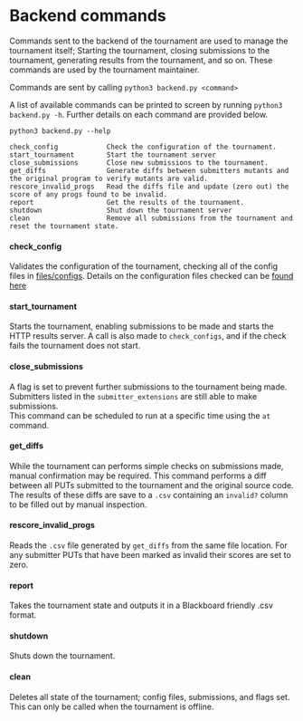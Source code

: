 # Backend commands
Commands sent to the backend of the tournament are used to manage the tournament itself; Starting the tournament, 
closing submissions to the tournament, generating results from the tournament, and so on. These commands are used 
by the tournament maintainer.

Commands are sent by calling `python3 backend.py <command>`

A list of available commands can be printed to screen by running `python3 backend.py -h`. Further details on each 
command are provided below.

	python3 backend.py --help
	
    check_config            Check the configuration of the tournament.
    start_tournament        Start the tournament server
    close_submissions       Close new submissions to the tournament.
    get_diffs               Generate diffs between submitters mutants and the original program to verify mutants are valid.
    rescore_invalid_progs   Read the diffs file and update (zero out) the score of any progs found to be invalid.
    report                  Get the results of the tournament.
    shutdown                Shut down the tournament server
    clean                   Remove all submissions from the tournament and reset the tournament state.
    

#### check\_config  
Validates the configuration of the tournament, checking all of the config files in [files/configs](../state/config). 
Details on the configuration files checked can be [found here](../config/README.md)

#### start\_tournament  
Starts the tournament, enabling submissions to be made and starts the HTTP results server. A call is also made to 
`check_configs`, and if the check fails the tournament does not start.

#### close\_submissions  
A flag is set to prevent further submissions to the tournament being made. Submitters listed in the 
`submitter_extensions` are still able to make submissions.  
This command can be scheduled to run at a specific time using the `at` command.

#### get\_diffs  
While the tournament can performs simple checks on submissions made, manual confirmation may be required. 
This command performs a diff between all PUTs submitted to the tournament and the original source code. 
The results of these diffs are save to a `.csv` containing an `invalid?` column to be filled out by manual inspection.

#### rescore\_invalid\_progs  
Reads the `.csv` file generated by `get_diffs` from the same file location. For any submitter PUTs that have 
been marked as invalid their scores are set to zero.

#### report  
Takes the tournament state and outputs it in a Blackboard friendly .csv format.

#### shutdown  
Shuts down the tournament.

#### clean  
Deletes all state of the tournament; config files, submissions, and flags set. 
This can only be called when the tournament is offline.
